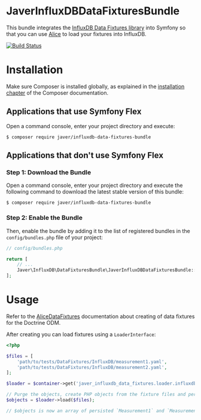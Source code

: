 JaverInfluxDBDataFixturesBundle
===============================

This bundle integrates the [InfluxDB Data Fixtures library](https://github.com/javer/influxdb-data-fixtures)
into Symfony so that you can use [Alice](https://github.com/nelmio/alice) to load your fixtures into InfluxDB.

[![Build Status](https://secure.travis-ci.org/javer/JaverInfluxDBDataFixturesBundle.png?branch=master)](http://travis-ci.org/javer/JaverInfluxDBDataFixturesBundle)

Installation
============

Make sure Composer is installed globally, as explained in the
[installation chapter](https://getcomposer.org/doc/00-intro.md)
of the Composer documentation.

Applications that use Symfony Flex
----------------------------------

Open a command console, enter your project directory and execute:

```console
$ composer require javer/influxdb-data-fixtures-bundle
```

Applications that don't use Symfony Flex
----------------------------------------

### Step 1: Download the Bundle

Open a command console, enter your project directory and execute the
following command to download the latest stable version of this bundle:

```console
$ composer require javer/influxdb-data-fixtures-bundle
```

### Step 2: Enable the Bundle

Then, enable the bundle by adding it to the list of registered bundles
in the `config/bundles.php` file of your project:

```php
// config/bundles.php

return [
    // ...
    Javer\InfluxDB\DataFixturesBundle\JaverInfluxDBDataFixturesBundle::class => ['dev' => true, 'test' => true],
];
```

Usage
=====

Refer to the [AliceDataFixtures](https://github.com/theofidry/AliceDataFixtures) documentation
about creating of data fixtures for the Doctrine ODM. 

After creating you can load fixtures using a `LoaderInterface`:
```php
<?php

$files = [
    'path/to/tests/DataFixtures/InfluxDB/measurement1.yaml',
    'path/to/tests/DataFixtures/InfluxDB/measurement2.yaml',
];

$loader = $container->get('javer_influxdb_data_fixtures.loader.influxdb');

// Purge the objects, create PHP objects from the fixture files and persist them
$objects = $loader->load($files);

// $objects is now an array of persisted `Measurement1` and `Measurement2`
``` 
